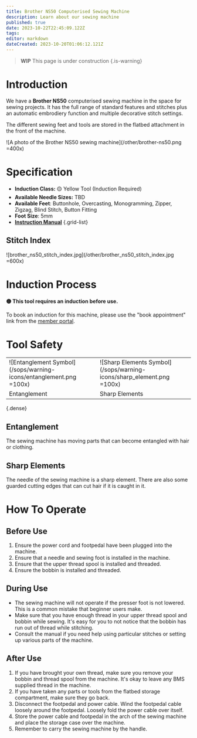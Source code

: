 ```yaml
---
title: Brother NS50 Computerised Sewing Machine
description: Learn about our sewing machine
published: true
date: 2023-10-22T22:45:09.122Z
tags: 
editor: markdown
dateCreated: 2023-10-20T01:06:12.121Z
---
```


> **WIP** This page is under construction
{.is-warning}

# Introduction

We have a **Brother NS50** computerised sewing machine in the space for sewing projects. It has the full range of standard features and stitches plus an automatic embrodiery function and multiple decorative stitch settings.

The different sewing feet and tools are stored in the flatbed attachment in the front of the machine.

![A photo of the Brother NS50 sewing machine](/other/brother-ns50.png =400x)

# Specification

- **Induction Class:** 🟡 Yellow Tool (Induction Required)
- **Available Needle Sizes:** TBD
- **Available Feet**: Buttonhole, Overcasting, Monogramming, Zipper, Zigzag, Blind Stitch, Button Fitting
- **Foot Size**: 5mm
- **[Instruction Manual](/tools/brother-ns50-operating-manual.pdf)**
{.grid-list}

## Stitch Index

![brother_ns50_stitch_index.jpg](/other/brother_ns50_stitch_index.jpg =600x)

# Induction Process

**🟡 This tool requires an induction before use.**

To book an induction for this machine, please use the "book appointment" link from the [member portal](https://portal.brisbanemaker.space/).

# Tool Safety

|||
|---|---|
|![Entanglement Symbol](/sops/warning-icons/entanglement.png =100x)|![Sharp Elements Symbol](/sops/warning-icons/sharp_element.png =100x)|
|Entanglement|Sharp Elements|
{.dense}

## Entanglement

The sewing machine has moving parts that can become entangled with hair or clothing.

## Sharp Elements

The needle of the sewing machine is a sharp element. There are also some guarded cutting edges that can cut hair if it is caught in it.

# How To Operate

## Before Use

1. Ensure the power cord and footpedal have been plugged into the machine.
2. Ensure that a needle and sewing foot is installed in the machine.
3. Ensure that the upper thread spool is installed and threaded.
4. Ensure the bobbin is installed and threaded.

## During Use

- The sewing machine will not operate if the presser foot is not lowered. This is a common mistake that beginner users make.
- Make sure that you have enough thread in your upper thread spool and bobbin while sewing. It's easy for you to not notice that the bobbin has run out of thread while stitching.
- Consult the manual if you need help using particular stitches or setting up various parts of the machine.

## After Use

1. If you have brought your own thread, make sure you remove your bobbin and thread spool from the machine. It's okay to leave any BMS supplied thread in the machine.
2. If you have taken any parts or tools from the flatbed storage compartment, make sure they go back.
3. Disconnect the footpedal and power cable. Wind the footpedal cable loosely around the footpedal. Loosely fold the power cable over itself.
4. Store the power cable and footpedal in the arch of the sewing machine and place the storage case over the machine.
5. Remember to carry the sewing machine by the handle.